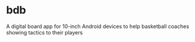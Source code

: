 bdb
===

A digital board app for 10-inch Android devices to help basketball coaches showing tactics to their players
